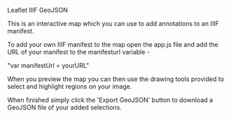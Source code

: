 Leaflet IIIF GeoJSON

This is an interactive map which you can use to add annotations
to an IIIF manifest.

To add your own IIIF manifest to the map open the app.js file and
add the URL of your manifest to the manifesturl variable -

"var manifestUrl = yourURL"

When you preview the map you can then use the drawing tools provided
to select and highlight regions on your image.

When finished simply click the 'Export GeoJSON' button to download
a GeoJSON file of your added selections.
